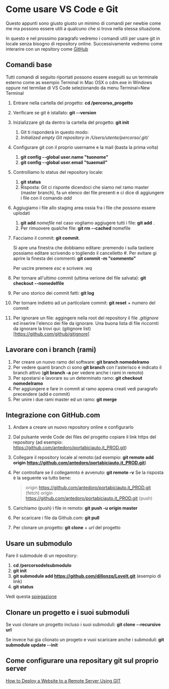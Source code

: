 # Come usare VS Code e Git

Questo appunti sono giusto giusto un minimo di comandi per newbie come me ma possono essere utili a qualcuno che si trova nella stessa situazione.

In questo e nel prossimo paragrafo vedremo i comandi utili per usare git in locale senza bisogno di repository online. Successivamente vedremo come interarire con un repsitory come [GitHub](https://github.com)

## Comandi base

Tutti comandi di seguito riportati possono essere eseguiti su un terminale esterno come as esempio Terminal in Mac OSX o cdm.exe in Windows oppure nel termilae di VS Code selezionando da menu Terminal>New Terminal

1. Entrare nella cartella del progetto: **cd /percorso_progetto**
2. Verificare se git è istallato: **git --version**
3. Inizializzare git da dentro la cartella del progetto: **git init**
   1. Git ti risponderà in questo modo:
   2. _Initialized empty Git repository in /Users/utente/percorso/.git/_
4. Configurare git con il proprio username e la mail (basta la prima volta)
   1. **git config --global user.name "tuonome"**
   2. **git config --global user.email "tuaemail"**
5. Controlliamo lo status del repository locale:
	1. **git status**
	2. Risposta: Git ci risponte dicendoci che siamo nel ramo master (master branch), fa un elenco dei file presenti e ci dice di aggiungere i file con il comando _add_
6. Aggiugiamo i file allo staging area ossia fra i file che possono essere uplodati
	1. **git add** _nomefile_ nel caso vogliamo aggiugere tutti i file: **git add** .
	2. Per rimuovere qualche file: **git rm --cached** nomefile
7. Facciamo il commit: **git commit**.

	Si apre una finestra che dobbiamo editare:
	premendo i sulla tastiere possiamo editare scrivendo o togliendo il cancelletto #.
	Per evitare gi aprire la finesta dei commenti: **git commit -m "commento"**
	
	Per uscire premere _esc_ e scrivere _:wq_
	
8. Per tornare all'ultimo commit (ultima verione del file salvata): **git checkout --nomedelfile**
9. Per uno storico dei commit fatti: **git log**
10. Per tornare indietro ad un particolare commit: **git reset** + numero del commit
11. Per ignorare un file: aggingere nella root del repository il file _.gitignore_ ed inserire l'elenco dei file da ignorare.
	Una buona lista di file riccornti da ignorare la trovi qui: (gitignore list)[https://github.com/github/gitignore]

## Lavorare con i branch (rami)
1. Per creare un nuovo ramo del software: **git branch nomedelramo**
2. Per vedere quanti branch ci sono **git branch** con l'asterisco è indicato il branch attivo (**git branch -a** per vedere anche i rami in remoto)
3. Per spostarsi e lavorare su un determinato ramo: **git checkout nomedelramo**
4. Per aggiungere e fare in commit al ramo appena creati vedi paragrafo precendere (add e commit)
5. Per unire i due rami master ed un ramo: **git merge** 

## Integrazione con GitHub.com

1. Andare a creare un nuovo repository online e configurarlo
2. Dal pulsante verde Code dei files del progetto copiare il link https del repository (ad esempio: https://github.com/antedoro/portabiciauto.it_PROD.git)
3. Collegare il repository locale al remoto:(ad esempio: **git remote add origin <https://github.com/antedoro/portabiciauto.it_PROD.git>**)
4. Per controllare se il collegamnto è avvenuto: **git remote -v**
	Se la risposta è la seguente va tutto bene:
	> 	origin  https://github.com/antedoro/portabiciauto.it_PROD.git (fetch)
	> 	origin  https://github.com/antedoro/portabiciauto.it_PROD.git (push)

5. Carichiamo (push) i file in remoto: **git push -u origin master**
6. Per scaricare i file da Github.com: **git pull**
7. Per clonare un progetto: **git clone** + _url_ del progetto


## Usare un submodulo
Fare il submodule di un repository:
1. **cd /percorsodelsubmodulo**
2. **git init**
3. **git submodule add https://github.com/dillonzq/LoveIt.git** (esempio di link)
4. **git status**

Vedi questa [spiegazione](https://www.atlassian.com/git/tutorials/git-submodule)

## Clonare un progetto e i suoi submoduli

Se vuoi clonare un progetto incluso i suoi submoduli: **git clone --recursive url**

Se invece hai gia clionato un progeto e vuoi scaricare anche i submoduli: **git submodule update --init**

## Come configurare una repositary git sul proprio server

[How to Deploy a Website to a Remote Server Using GIT](https://hackernoon.com/deploy-website-to-remote-server-using-git-da6048805637)

